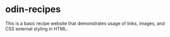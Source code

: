 # odin-recipes

This is a basic recipe website that demonstrates usage of links, images, and CSS external styling in HTML.
